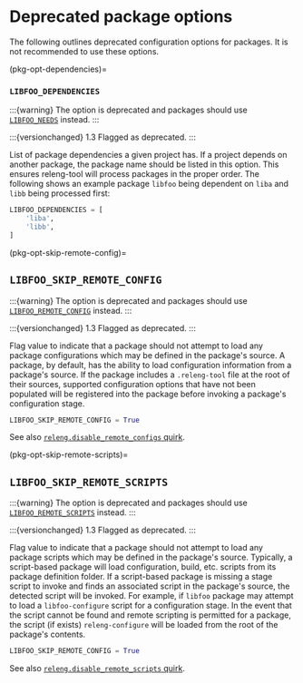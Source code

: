 # Deprecated package options

The following outlines deprecated configuration options for packages. It
is not recommended to use these options.

(pkg-opt-dependencies)=
### `LIBFOO_DEPENDENCIES`

:::{warning}
The option is deprecated and packages should use
[`LIBFOO_NEEDS`](pkg-opt-needs) instead.
:::

:::{versionchanged} 1.3 Flagged as deprecated.
:::

List of package dependencies a given project has. If a project depends on
another package, the package name should be listed in this option. This ensures
releng-tool will process packages in the proper order. The following shows an
example package `libfoo` being dependent on `liba` and `libb` being
processed first:

```python
LIBFOO_DEPENDENCIES = [
    'liba',
    'libb',
]
```

(pkg-opt-skip-remote-config)=
## `LIBFOO_SKIP_REMOTE_CONFIG`

:::{warning}
The option is deprecated and packages should use
[`LIBFOO_REMOTE_CONFIG`](pkg-opt-remote-config) instead.
:::

:::{versionchanged} 1.3 Flagged as deprecated.
:::

Flag value to indicate that a package should not attempt to load any
package configurations which may be defined in the package's source. A
package, by default, has the ability to load configuration information from
a package's source. If the package includes a `.releng-tool` file at the
root of their sources, supported configuration options that have not been
populated will be registered into the package before invoking a package's
configuration stage.

```python
LIBFOO_SKIP_REMOTE_CONFIG = True
```

See also
[`releng.disable_remote_configs` quirk](quirk-releng.disable_remote_configs).

(pkg-opt-skip-remote-scripts)=
## `LIBFOO_SKIP_REMOTE_SCRIPTS`

:::{warning}
The option is deprecated and packages should use
[`LIBFOO_REMOTE_SCRIPTS`](pkg-opt-remote-scripts) instead.
:::

:::{versionchanged} 1.3 Flagged as deprecated.
:::

Flag value to indicate that a package should not attempt to load any package
scripts which may be defined in the package's source. Typically, a
script-based package will load configuration, build, etc. scripts from its
package definition folder. If a script-based package is missing a stage script
to invoke and finds an associated script in the package's source, the detected
script will be invoked. For example, if `libfoo` package may attempt to load
a `libfoo-configure` script for a configuration stage. In the event that the
script cannot be found and remote scripting is permitted for a package, the
script (if exists) `releng-configure` will be loaded from the root of the
package's contents.

```python
LIBFOO_SKIP_REMOTE_CONFIG = True
```

See also
[`releng.disable_remote_scripts` quirk](quirk-releng.disable_remote_scripts).
